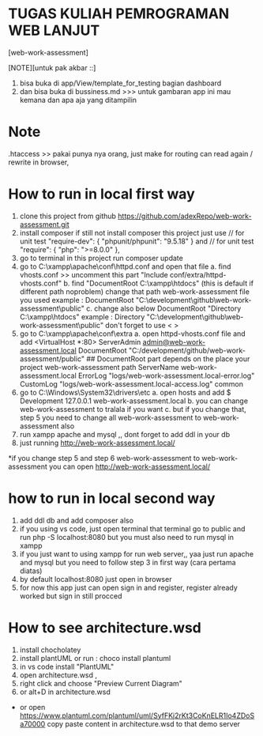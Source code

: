 # TUGAS KULIAH PEMROGRAMAN WEB LANJUT
[web-work-assessment]

[NOTE][untuk pak akbar ::]
1. bisa buka di app/View/template_for_testing bagian dashboard
2. dan bisa buka di bussiness.md >>> untuk gambaran app ini mau kemana dan apa aja yang ditampilin 

# Note
.htaccess >> pakai punya nya orang, just make for routing can read again / rewrite in browser,

# How to run in local first way
1. clone this project from github https://github.com/adexRepo/web-work-assessment.git
2. install composer if still not install composer 
    this project just use 
    // for unit test
    "require-dev": {
        "phpunit/phpunit": "9.5.18"
    }
    and
    // for unit test
    "require": {
        "php": ">=8.0.0"
    },
3. go to terminal in this project run composer update
4. go to C:\xampp\apache\conf\httpd.conf and open that file
    a. find vhosts.conf >> uncomment this part "Include conf/extra/httpd-vhosts.conf"
    b. find "DocumentRoot C:\xampp\htdocs" (this is default if different path noproblem)
        change that path web-work-assessment file you used
        example : DocumentRoot "C:\development\github\web-work-assessment\public"
    c. change also below DocumentRoot "Directory C:\xampp\htdocs"
        example : Directory "C:\development\github\web-work-assessment\public"
        don't forget to use < >
5. go to C:\xampp\apache\conf\extra
    a. open  httpd-vhosts.conf file and add
        <VirtualHost *:80>
            ServerAdmin admin@web-work-assessment.local
            DocumentRoot "C:/development/github/web-work-assessment/public"
            ## DocumentRoot part depends on the place your project web-work-assessment path 
            ServerName web-work-assessment.local
            ErrorLog "logs/web-work-assessment.local-error.log"
            CustomLog "logs/web-work-assessment.local-access.log" common
        </VirtualHost>
6. go to C:\Windows\System32\drivers\etc
    a. open hosts and add
        $ Development
        127.0.0.1 web-work-assessment.local
    b. you can change web-work-assessment to tralala if you want
    c. but if you change that, step 5 you need to change all web-work-assessment to web-work-assessment also
7. run xampp apache and mysql ,, dont forget to add ddl in your db    
8. just running
    http://web-work-assessment.local/

*if you change step 5 and step 6 web-work-assessment to web-work-assessment you can open
    http://web-work-assessment.local/

# how to run in local second way
1. add ddl db and add composer also
2. if you using vs code, just open terminal that terminal go to public and run php -S localhost:8080
    but you must also need to run mysql in xampp
3. if you just want to using xampp for run web server,, yaa just run apache and mysql
    but you need to follow step 3 in first way (cara pertama diatas)
3. by default localhost:8080 just open in browser
4. for now this app just can open sign in and register, register already worked but sign in still procced


# How to see architecture.wsd
1. install chocholatey
2. install plantUML or run : choco install plantuml
3. in vs code install "PlantUML"
4. open architecture.wsd ,
5. right click and choose "Preview Current Diagram"
6. or alt+D in architecture.wsd 

* or open https://www.plantuml.com/plantuml/uml/SyfFKj2rKt3CoKnELR1Io4ZDoSa70000
copy paste content in architecture.wsd to that demo server

